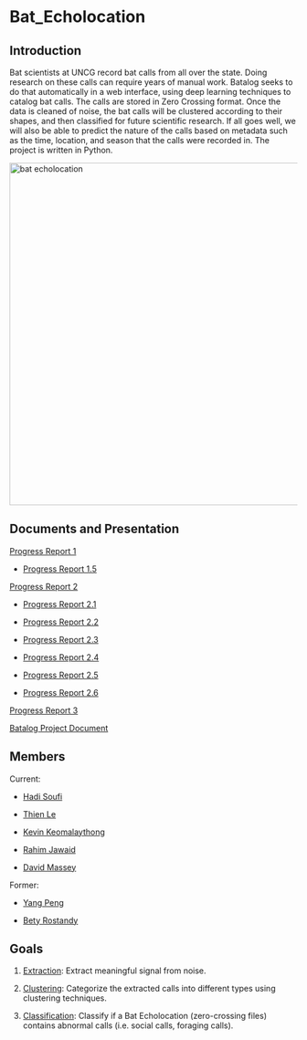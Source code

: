 # Bat_Echolocation

## Introduction
Bat scientists at UNCG record bat calls from all over the state. Doing research on these calls can require years of manual work. Batalog seeks to do that automatically in a web interface, using deep learning techniques to catalog bat calls. The calls are stored in Zero Crossing format. Once the data is cleaned of noise, the bat calls will be clustered according to their shapes, and then classified for future scientific research. If all goes well, we will also be able to predict the nature of the calls based on metadata such as the time, location, and season that the calls were recorded in. The project is written in Python.

<img width="600" alt="bat echolocation" src="https://www.batconservationireland.org/wp-content/uploads/2013/10/EcholocationII.jpg">

## Documents and Presentation

[Progress Report 1](https://github.com/InsertGitHubUsernameHere/Bat_Echolocation_2019/tree/master/doc/2019/Slides/presentation1.pdf)

* [Progress Report 1.5](https://github.com/InsertGitHubUsernameHere/Bat_Echolocation_2019/tree/master/doc/2019/Slides/presentation1.5.pdf)

[Progress Report 2](https://github.com/InsertGitHubUsernameHere/Bat_Echolocation_2019/tree/master/doc/2019/Slides/presentation2.pdf)

* [Progress Report 2.1](https://github.com/InsertGitHubUsernameHere/Bat_Echolocation_2019/tree/master/doc/2019/Slides/presentation2.1.pdf)

* [Progress Report 2.2](https://docs.google.com/presentation/d/1wq229-x5hRvf6A8AKn8MXCq1HauLx43L18w4EComRlw/edit#slide=id.g4f924e4f3e_2_110)

* [Progress Report 2.3](https://github.com/InsertGitHubUsernameHere/Bat_Echolocation_2019/tree/master/doc/2019/Slides/presentation2.3.pdf)

* [Progress Report 2.4](https://docs.google.com/presentation/d/1PnWJF2w1unStshIkm4f0KwYNk9qJu1a3GIUX_r6sfMY/edit?usp=sharing)

* [Progress Report 2.5](https://docs.google.com/presentation/d/1XX0kTizRAIy__HtAYI6UAXHPCf0-MNrwxIiZXW_qWdU/edit?usp=sharing)

* [Progress Report 2.6](https://docs.google.com/presentation/d/1e-beTzMgL5sZSX1uiKZIXkNh6UIbwHyht03F8gaYr0U/edit#slide=id.g4f924e4f3e_2_110)

[Progress Report 3](https://docs.google.com/presentation/d/1bcQKZUBc3wwKHkR5AEyLSz5nDF7gJZVRbPa4vWUJplM/edit#slide=id.g558d802864_1_0)

[Batalog Project Document](https://docs.google.com/document/d/1jJgxoAWclTfXR5WuWl7eNxvBmqgRZZZUhYIx0BMW1Hs/edit?usp=sharing)

## Members

Current:

* [Hadi Soufi](https://github.com/HadiSoufi)

* [Thien Le](https://github.com/InsertGitHubUsernameHere)

* [Kevin Keomalaythong](https://github.com/kkeomalaythong)

* [Rahim Jawaid](https://github.com/aRahimIqbal)

* [David Massey](https://github.com/dlmassey)

Former:

* [Yang Peng](https://github.com/yangp18)

* [Bety Rostandy](https://github.com/brostandy)

## Goals

1. [Extraction](https://plot.ly/~souhad/13/zc-noisy-zc-smoothed-zc-noiseless/):
Extract meaningful signal from noise.

2. [Clustering](https://github.com/UNCG-CSE/Bat_Echolocation/blob/master/src/clustering_yang.ipynb):
Categorize the extracted calls into different types using clustering techniques.

3. [Classification](https://github.com/UNCG-CSE/Bat_Echolocation/blob/master/src/clustering_yang.ipynb):
Classify if a Bat Echolocation (zero-crossing files) contains abnormal calls (i.e. social calls, foraging calls).
